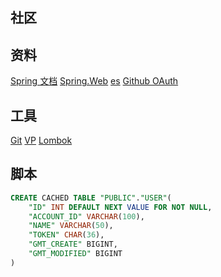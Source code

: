 ## 社区

## 资料
[Spring 文档](https://spring.io/guides)
[Spring.Web](https://spring.io/guides/gs/serving-web-content/)
[es](https://elasticsearch.cn/explore)
[Github OAuth](https://developer.github.com/apps/building-oauth-apps/creating-an-oauth-app/)

## 工具
[Git](https://git-scm.com/download)
[VP](https://www.visual-paradigm.com)
[Lombok](https://www.projectlombok.org)

## 脚本
```sql
CREATE CACHED TABLE "PUBLIC"."USER"(
    "ID" INT DEFAULT NEXT VALUE FOR NOT NULL,
    "ACCOUNT_ID" VARCHAR(100),
    "NAME" VARCHAR(50),
    "TOKEN" CHAR(36),
    "GMT_CREATE" BIGINT,
    "GMT_MODIFIED" BIGINT
)
```


